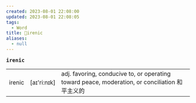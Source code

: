 ```yaml
---
created: 2023-08-01 22:08:00
updated: 2023-08-01 22:08:05
tags:
  - Word
title: 📖irenic
aliases:
  - null
---
```


<pre><strong>irenic</strong></pre>
|   |   |   |
|---|---|---|
|irenic|[aɪ'ri:nɪk]|adj. favoring, conducive to, or operating toward peace, moderation, or conciliation 和平主义的|